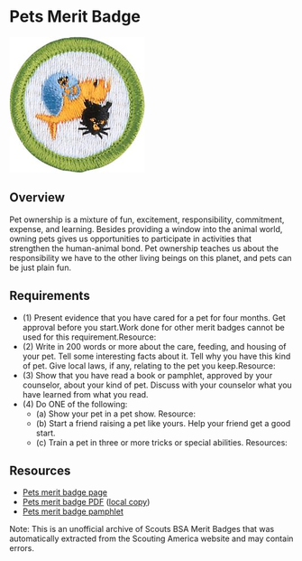 

# Pets Merit Badge

![Pets Merit Badge](images/pets-merit-badge.jpg)

## Overview



Pet ownership is a mixture of fun, excitement, responsibility, commitment, expense, and learning. Besides providing a window into the animal world, owning pets gives us opportunities to participate in activities that strengthen the human-animal bond. Pet ownership teaches us about the responsibility we have to the other living beings on this planet, and pets can be just plain fun.

## Requirements

* (1) Present evidence that you have cared for a pet for four months. Get approval before you start.Work done for other merit badges cannot be used for this requirement.Resource:
* (2) Write in 200 words or more about the care, feeding, and housing of your pet. Tell some interesting facts about it. Tell why you have this kind of pet. Give local laws, if any, relating to the pet you keep.Resource:
* (3) Show that you have read a book or pamphlet, approved by your counselor, about your kind of pet. Discuss with your counselor what you have learned from what you read.
* (4) Do ONE of the following:
    * (a) Show your pet in a pet show. Resource:
    * (b) Start a friend raising a pet like yours. Help your friend get a good start.
    * (c) Train a pet in three or more tricks or special abilities. Resources:




## Resources

- [Pets merit badge page](https://www.scouting.org/merit-badges/pets/)
- [Pets merit badge PDF](https://filestore.scouting.org/filestore/Merit_Badge_ReqandRes/Pamphlets/Pets_2024.pdf) ([local copy](files/pets-merit-badge.pdf))
- [Pets merit badge pamphlet](https://www.scoutshop.org/pets-merit-badge-pamphlet-662417.html)

Note: This is an unofficial archive of Scouts BSA Merit Badges that was automatically extracted from the Scouting America website and may contain errors.